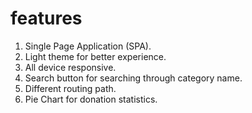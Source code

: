 # features
1. Single Page Application (SPA).
2. Light theme for better experience.
3. All device responsive.
4. Search button for searching through category name.
5. Different routing path.
6. Pie Chart for donation statistics.